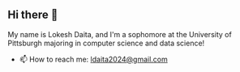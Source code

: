 ## Hi there 👋

My name is Lokesh Daita, and I'm a sophomore at the University of Pittsburgh majoring in computer science and data science!

- 📫 How to reach me: ldaita2024@gmail.com

<!--
**Loki2024/loki2024** is a ✨ _special_ ✨ repository because its `README.md` (this file) appears on your GitHub profile.

Here are some ideas to get you started:

- 🔭 I’m currently working on ...
- 🌱 I’m currently learning ...
- 👯 I’m looking to collaborate on ...
- 🤔 I’m looking for help with ...
- 💬 Ask me about ...
- 📫 How to reach me: ...
- ⚡ Fun fact: ...
-->
